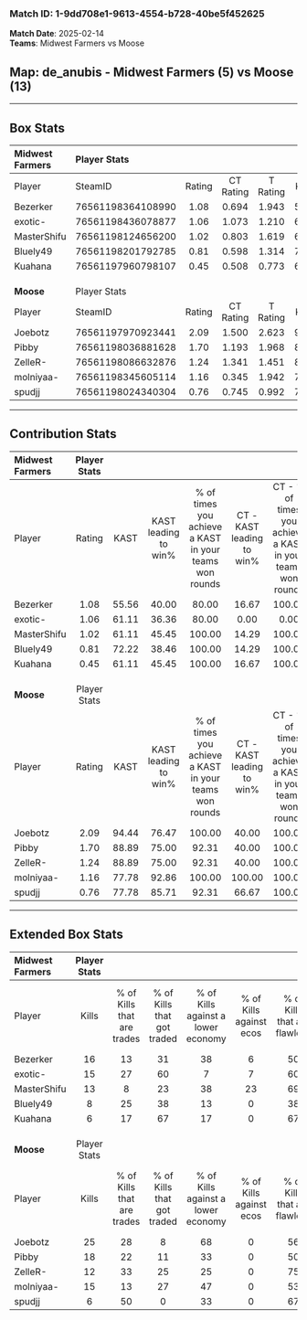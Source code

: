 ### Match ID: 1-9dd708e1-9613-4554-b728-40be5f452625  
**Match Date**: 2025-02-14  
**Teams**: Midwest Farmers vs Moose  

## **Map**: de_anubis - Midwest Farmers (5) vs Moose (13)  
---  

## Box Stats  

| **Midwest Farmers** | Player Stats      |        |           |          |       |       |       |         |        |      |     |
| :- | :- | :-: | :-: | :-: | :-: | :-: | :-: | :-: | :-: | :-: | :-: |
| Player              | SteamID           | Rating | CT Rating | T Rating | KAST  |  ADR  | Kills | Assists | Deaths | K/D  | HS% |
| Bezerker            | 76561198364108990 |  1.08  |   0.694   |  1.943   | 55.56 | 79.4  |  16   |    1    |   14   | 1.14 | 37  |
| exotic-             | 76561198436078877 |  1.06  |   1.073   |  1.210   | 61.11 | 90.3  |  15   |    3    |   16   | 0.94 | 53  |
| MasterShifu         | 76561198124656200 |  1.02  |   0.803   |  1.619   | 61.11 | 84.7  |  13   |    5    |   14   | 0.93 | 46  |
| Bluely49            | 76561198201792785 |  0.81  |   0.598   |  1.314   | 72.22 | 76.7  |   8   |    6    |   15   | 0.53 | 25  |
| Kuahana             | 76561197960798107 |  0.45  |   0.508   |  0.773   | 61.11 | 38.4  |   6   |    6    |   17   | 0.35 | 16  |
|                     |                   |        |           |          |       |       |       |         |        |      |     |
|                     |                   |        |           |          |       |       |       |         |        |      |     |
|                     |                   |        |           |          |       |       |       |         |        |      |     |
| **Moose**           | Player Stats      |        |           |          |       |       |       |         |        |      |     |
| Player              | SteamID           | Rating | CT Rating | T Rating | KAST  |  ADR  | Kills | Assists | Deaths | K/D  | HS% |
| Joebotz             | 76561197970923441 |  2.09  |   1.500   |  2.623   | 94.44 | 121.8 |  25   |    9    |   10   | 2.50 | 52  |
| Pibby               | 76561198036881628 |  1.70  |   1.193   |  1.968   | 88.89 | 112.3 |  18   |    5    |   9    | 2.00 | 44  |
| ZelleR-             | 76561198086632876 |  1.24  |   1.341   |  1.451   | 88.89 | 83.1  |  12   |    7    |   12   | 1.00 | 41  |
| molniyaa-           | 76561198345605114 |  1.16  |   0.345   |  1.942   | 77.78 | 80.5  |  15   |    5    |   16   | 0.94 | 86  |
| spudjj              | 76561198024340304 |  0.76  |   0.745   |  0.992   | 77.78 | 44.0  |   6   |    5    |   11   | 0.55 | 83  |
---  

## Contribution Stats  

| **Midwest Farmers** | Player Stats |       |                      |                                                        |                           |                                                             |                          |                                                            |
| :- | :-: | :-: | :-: | :-: | :-: | :-: | :-: | :-: |
| Player              |    Rating    | KAST  | KAST leading to win% | % of times you achieve a KAST in your teams won rounds | CT - KAST leading to win% | CT - % of times you achieve a KAST in your teams won rounds | T - KAST leading to win% | T - % of times you achieve a KAST in your teams won rounds |
| Bezerker            |     1.08     | 55.56 |        40.00         |                         80.00                          |           16.67           |                           100.00                            |          75.00           |                           75.00                            |
| exotic-             |     1.06     | 61.11 |        36.36         |                         80.00                          |           0.00            |                            0.00                             |          100.00          |                           100.00                           |
| MasterShifu         |     1.02     | 61.11 |        45.45         |                         100.00                         |           14.29           |                           100.00                            |          100.00          |                           100.00                           |
| Bluely49            |     0.81     | 72.22 |        38.46         |                         100.00                         |           14.29           |                           100.00                            |          66.67           |                           100.00                           |
| Kuahana             |     0.45     | 61.11 |        45.45         |                         100.00                         |           16.67           |                           100.00                            |          80.00           |                           100.00                           |
|                     |              |       |                      |                                                        |                           |                                                             |                          |                                                            |
|                     |              |       |                      |                                                        |                           |                                                             |                          |                                                            |
|                     |              |       |                      |                                                        |                           |                                                             |                          |                                                            |
| **Moose**           | Player Stats |       |                      |                                                        |                           |                                                             |                          |                                                            |
| Player              |    Rating    | KAST  | KAST leading to win% | % of times you achieve a KAST in your teams won rounds | CT - KAST leading to win% | CT - % of times you achieve a KAST in your teams won rounds | T - KAST leading to win% | T - % of times you achieve a KAST in your teams won rounds |
| Joebotz             |     2.09     | 94.44 |        76.47         |                         100.00                         |           40.00           |                           100.00                            |          91.67           |                           100.00                           |
| Pibby               |     1.70     | 88.89 |        75.00         |                         92.31                          |           40.00           |                           100.00                            |          90.91           |                           90.91                            |
| ZelleR-             |     1.24     | 88.89 |        75.00         |                         92.31                          |           40.00           |                           100.00                            |          90.91           |                           90.91                            |
| molniyaa-           |     1.16     | 77.78 |        92.86         |                         100.00                         |          100.00           |                           100.00                            |          91.67           |                           100.00                           |
| spudjj              |     0.76     | 77.78 |        85.71         |                         92.31                          |           66.67           |                           100.00                            |          90.91           |                           90.91                            |
---  

## Extended Box Stats  

| **Midwest Farmers** | Player Stats |                            |                            |                                    |                         |                              |                                 |        |                             |                                     |                          |                               |                            |
| :- | :-: | :-: | :-: | :-: | :-: | :-: | :-: | :-: | :-: | :-: | :-: | :-: | :-: |
| Player              |    Kills     | % of Kills that are trades | % of Kills that got traded | % of Kills against a lower economy | % of Kills against ecos | % of Kills that are flawless | % of Kills that are close duels | Deaths | % of Deaths that get traded | % of Deaths against a lower economy | % of Deaths against ecos | % of Deaths that are flawless | % of Deaths that are close |
| Bezerker            |      16      |             13             |             31             |                 38                 |            6            |              50              |                0                |   14   |              7              |                  7                  |            0             |              79               |             7              |
| exotic-             |      15      |             27             |             60             |                 7                  |            7            |              60              |                0                |   16   |             13              |                 13                  |            0             |              56               |             6              |
| MasterShifu         |      13      |             8              |             23             |                 38                 |           23            |              69              |                8                |   14   |             14              |                 14                  |            0             |              50               |             7              |
| Bluely49            |      8       |             25             |             38             |                 13                 |            0            |              38              |               25                |   15   |              7              |                 13                  |            0             |              40               |             27             |
| Kuahana             |      6       |             17             |             67             |                 17                 |            0            |              67              |               33                |   17   |             29              |                 12                  |            0             |              65               |             6              |
|                     |              |                            |                            |                                    |                         |                              |                                 |        |                             |                                     |                          |                               |                            |
|                     |              |                            |                            |                                    |                         |                              |                                 |        |                             |                                     |                          |                               |                            |
|                     |              |                            |                            |                                    |                         |                              |                                 |        |                             |                                     |                          |                               |                            |
| **Moose**           | Player Stats |                            |                            |                                    |                         |                              |                                 |        |                             |                                     |                          |                               |                            |
| Player              |    Kills     | % of Kills that are trades | % of Kills that got traded | % of Kills against a lower economy | % of Kills against ecos | % of Kills that are flawless | % of Kills that are close duels | Deaths | % of Deaths that get traded | % of Deaths against a lower economy | % of Deaths against ecos | % of Deaths that are flawless | % of Deaths that are close |
| Joebotz             |      25      |             28             |             8              |                 68                 |            0            |              56              |               16                |   10   |             50              |                 20                  |            0             |              60               |             0              |
| Pibby               |      18      |             22             |             11             |                 33                 |            0            |              50              |               17                |   9    |              0              |                 11                  |            0             |              56               |             22             |
| ZelleR-             |      12      |             33             |             25             |                 25                 |            0            |              75              |                0                |   12   |             50              |                 33                  |            0             |              50               |             25             |
| molniyaa-           |      15      |             13             |             27             |                 47                 |            0            |              53              |                7                |   16   |             50              |                 38                  |            0             |              63               |             0              |
| spudjj              |      6       |             50             |             0              |                 33                 |            0            |              67              |                0                |   11   |             45              |                 36                  |            0             |              55               |             0              |
